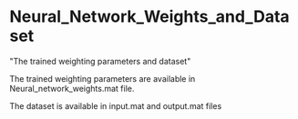 # Neural_Network_Weights_and_Dataset

"The trained weighting parameters and dataset"

The trained weighting parameters are available in Neural_network_weights.mat file.

The dataset is available in input.mat and output.mat files 
